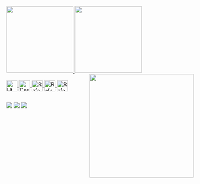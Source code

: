 <div>
  <a href="https://github.com/rafaballerini">
  <img height="180em" src="https://github-readme-stats.vercel.app/api?username=xeyay&show_icons=true&theme=tokyonight&include_all_commits=true&count_private=true"/>
  <img height="180em" src="https://github-readme-stats.vercel.app/api/top-langs/?username=xeyay&layout=compact&langs_count=7&theme=tokyonight"/>
   <img align="right" src="https://c.tenor.com/pBN2j-8OhKEAAAAC/loona-jinsuol.gif" height="280">
</div>
<div style="display: inline_block"><br>
  <img align="center" alt="Html" height="30" <img src="https://img.shields.io/badge/HTML5-E34F26?style=for-the-badge&logo=html5&logoColor=white" />
  <img align="center" alt="Css" height="30" <img src="https://img.shields.io/badge/CSS3-1572B6?style=for-the-badge&logo=css3&logoColor=white" />
  <img align="center" alt="Rafa-React" height="30" <img src="https://img.shields.io/badge/C%23-239120?style=for-the-badge&logo=c-sharp&logoColor=white" /> 
  <img align="center" alt="Rafa-HTML" height="30" <img src="https://img.shields.io/badge/C%2B%2B-00599C?style=for-the-badge&logo=c%2B%2B&logoColor=white" />
  <img align="center" alt="Rafa-CSS" height="30" <img src="https://img.shields.io/badge/Lua-2C2D72?style=for-the-badge&logo=lua&logoColor=white" />
</div>
  
  ##
 
<div> 
   <a href="https://www.yoxey.tk/discord" target="_blank"><img src="https://img.shields.io/badge/Discord-7289DA?style=for-the-badge&logo=discord&logoColor=white" target="_blank"></a>
  <a href="https://www.instagram.com/florxey/" target="_blank"><img src="https://img.shields.io/badge/-Instagram-%23E4405F?style=for-the-badge&logo=instagram&logoColor=white" target="_blank"></a>
    <a href="https://www.instagram.com/florxey/" target="_blank"><img src="https://img.shields.io/badge/Spotify-1ED760?&style=for-the-badge&logo=spotify&logoColor=white"></a>
</div>
